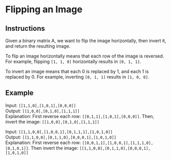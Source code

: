 # Flipping an Image

## Instructions

Given a binary matrix A, we want to flip the image horizontally, then invert it, and return the resulting image.

To flip an image horizontally means that each row of the image is reversed. For example, flipping `[1, 1, 0]` horizontally results in `[0, 1, 1]`.

To invert an image means that each 0 is replaced by 1, and each 1 is replaced by 0. For example, inverting `[0, 1, 1]` results in `[1, 0, 0]`.

## Example

Input: `[[1,1,0],[1,0,1],[0,0,0]]`\
Output: `[[1,0,0],[0,1,0],[1,1,1]]`\
Explanation: First reverse each row: `[[0,1,1],[1,0,1],[0,0,0]]`.
Then, invert the image: `[[1,0,0],[0,1,0],[1,1,1]]`

Input: `[[1,1,0,0],[1,0,0,1],[0,1,1,1],[1,0,1,0]]`\
Output: `[[1,1,0,0],[0,1,1,0],[0,0,0,1],[1,0,1,0]]`\
Explanation: First reverse each row: `[[0,0,1,1],[1,0,0,1],[1,1,1,0],[0,1,0,1]]`.
Then invert the image: `[[1,1,0,0],[0,1,1,0],[0,0,0,1],[1,0,1,0]]`
